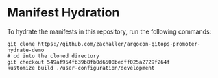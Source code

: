 # Manifest Hydration

To hydrate the manifests in this repository, run the following commands:

```shell
git clone https://github.com/zachaller/argocon-gitops-promoter-hydrate-demo
# cd into the cloned directory
git checkout 549af954fb39b8fb0d6500bedff025a2729f264f
kustomize build ./user-configuration/development
```
